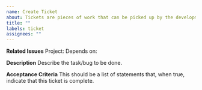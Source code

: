 ```yaml
---
name: Create Ticket
about: Tickets are pieces of work that can be picked up by the development team
title: ""
labels: ticket
assignees: ""
---
```


**Related Issues**
Project:
Depends on:

**Description**
Describe the task/bug to be done.

**Acceptance Criteria**
This should be a list of statements that, when true, indicate that this ticket is complete.
